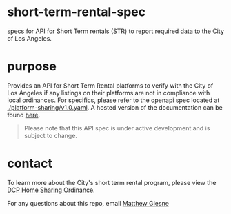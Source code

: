 # short-term-rental-spec
specs for API for Short Term rentals (STR) to report required data to the City of Los Angeles. 

# purpose
Provides an API for Short Term Rental platforms to verify with the City of Los Angeles if any listings on their platforms are not in compliance with local ordinances. For specifics, please refer to the openapi spec located at [./platform-sharing/v1.0.yaml](./platform-sharing/v1.0.yaml). A hosted version of the documentation can be found [here](https://app.swaggerhub.com/apis-docs/Host-Compliance/PlatformSharing/1.0).

> Please note that this API spec is under active development and is subject to change.

# contact 

To learn more about the City's short term rental program, please view the [DCP Home Sharing Ordinance](https://planning.lacity.org/ordinances/docs/HomeSharing/adopted/FAQ.pdf). 

For any questions about this repo, email [Matthew Glesne](mailto://matthew.glesne@lacity.org)

